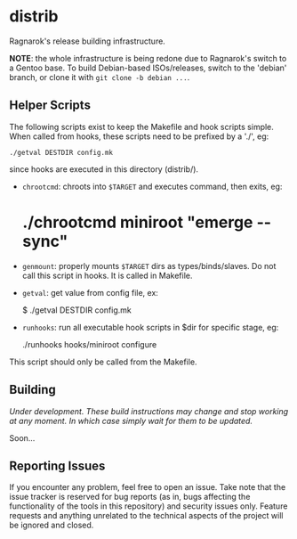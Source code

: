 # distrib

Ragnarok's release building infrastructure.

**NOTE**: the whole infrastructure is being redone due to Ragnarok's
switch to a Gentoo base. To build Debian-based ISOs/releases, switch
to the 'debian' branch, or clone it with `git clone -b debian ...`.

## Helper Scripts

The following scripts exist to keep the Makefile and hook scripts simple.
When called from hooks, these scripts need to be prefixed by a './', eg:

    ./getval DESTDIR config.mk

since hooks are executed in this directory (distrib/).

* `chrootcmd`: chroots into `$TARGET` and executes command, then exits,
eg:

    # ./chrootcmd miniroot "emerge --sync"

* `genmount`: properly mounts `$TARGET` dirs as types/binds/slaves.
Do not call this script in hooks. It is called in Makefile.

* `getval`: get value from config file, ex:

    $ ./getval DESTDIR config.mk

* `runhooks`: run all executable hook scripts in $dir for specific stage,
eg:

    ./runhooks hooks/miniroot configure

This script should only be called from the Makefile.

## Building

*Under development. These build instructions may change and stop working
at any moment. In which case simply wait for them to be updated.*

Soon...

## Reporting Issues

If you encounter any problem, feel free to open an issue. Take note that
the issue tracker is reserved for bug reports (as in, bugs affecting
the functionality of the tools in this repository) and security issues
only. Feature requests and anything unrelated to the technical aspects
of the project will be ignored and closed.
